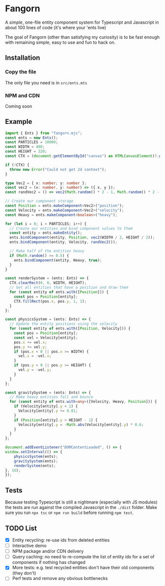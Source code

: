 # Fangorn

A _simple_, one-file entity component system for Typescript and
Javascript in about 100 lines of code (it's where your 'ents live)

The goal of Fangorn (other than satisfying my curiosity) is to be fast enough with remaining simple, easy to use and fun to hack on.

## Installation

### Copy the file
The only file you need is in `src/ents.mts`

### NPM and CDN
Coming soon

## Example

```Typescript
import { Ents } from "fangorn.mjs";
const ents = new Ents();
const PARTICLES = 10000;
const WIDTH = 480;
const HEIGHT = 320;
const CTX = (document.getElementById("canvas") as HTMLCanvasElement)?.getContext("2d");

if (!CTX) {
  throw new Error("Could not get 2d context");
}

type Vec2 = { x: number; y: number };
const vec2 = (x: number, y: number) => ({ x, y });
const randVec2 = () => vec2(Math.random() * 2 - 1, Math.random() * 2 - 1);

// Create our component storage
const Position = ents.makeComponent<Vec2>("position");
const Velocity = ents.makeComponent<Vec2>("velocity");
const Heavy = ents.makeComponent<boolean>("heavy");

for (let i = 0; i < PARTICLES; i++) {
  // Create our entities and bind component values to them
  const entity = ents.makeEntity();
  ents.bindComponent(entity, Position, vec2(WIDTH / 2, HEIGHT / 2));
  ents.bindComponent(entity, Velocity, randVec2());

  // Make half of the entities heavy
  if (Math.random() >= 0.5) {
    ents.bindComponent(entity, Heavy, true);
  }
}

const renderSystem = (ents: Ents) => {
  CTX.clearRect(0, 0, WIDTH, HEIGHT);
  // Get all entities that have a position and draw them
  for (const entity of ents.with([Position])) {
    const pos = Position[entity];
    CTX.fillRect(pos.x, pos.y, 1, 1);
  }
};

const physicsSystem = (ents: Ents) => {
  // Update the entity positions using the velocity
  for (const entity of ents.with([Position, Velocity])) {
    const pos = Position[entity];
    const vel = Velocity[entity];
    pos.x += vel.x;
    pos.y += vel.y;
    if (pos.x < 0 || pos.x >= WIDTH) {
      vel.x = -vel.x;
    }
    if (pos.y < 0 || pos.y >= HEIGHT) {
      vel.y = -vel.y;
    }
  }
};

const gravitySystem = (ents: Ents) => {
  // Make heavy entities fall and bounce
  for (const entity of ents.with<any>([Velocity, Heavy, Position])) {
    if (Velocity[entity].y < 1) {
      Velocity[entity].y += 0.01;
    }
    if (Position[entity].y > HEIGHT - 1) {
      Velocity[entity].y = -Math.abs(Velocity[entity].y) * 0.6;
    }
  }
};

document.addEventListener("DOMContentLoaded", () => {
window.setInterval(() => {
    physicsSystem(ents);
    gravitySystem(ents);
    renderSystem(ents);
}, 16);
});
```

## Tests
Because testing Typescript is still a nightmare (especially with JS modules) the tests are
run against the compiled Javascript in the `./dist` folder. Make
sure you run `npx tsc` or `npm run build` before running `npm test`.

## TODO List

- [x] Entity recycling: re-use ids from deleted entities
- [ ] Interactive demo
- [ ] NPM package and/or CDN delivery
- [ ] Query caching: no need to re-compute the list of entity ids for a set of components if nothing has changed
- [x] More tests: e.g. test recycled entities don't have their old components (they don't)
- [ ] Perf tests and remove any obvious bottlenecks